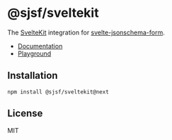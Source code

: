 # @sjsf/sveltekit

The [SvelteKit](https://svelte.dev/docs/kit/introduction) integration for [svelte-jsonschema-form](https://github.com/x0k/svelte-jsonschema-form).

- [Documentation](https://x0k.github.io/svelte-jsonschema-form/v2/integrations/sveltekit/)
- [Playground](https://x0k.github.io/svelte-jsonschema-form/playground2/)

## Installation

```shell
npm install @sjsf/sveltekit@next
```

## License

MIT

